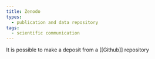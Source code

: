 ```yaml
---
title: Zenodo
types:
  - publication and data repository
tags:
  - scientific communication
---
```


It is possible to make a deposit from a [[Github]] repository 